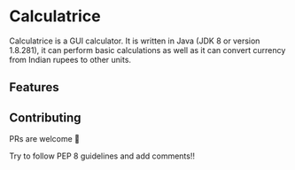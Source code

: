 # Calculatrice
Calculatrice is a GUI calculator. It is written in Java (JDK 8 or version 1.8.281), it can perform basic calculations as well as it can convert currency from Indian rupees to other units. 

## Features


## Contributing 

PRs are welcome 🙂

Try to follow PEP 8 guidelines and add comments!! 
